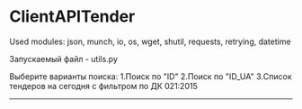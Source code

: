 # ClientAPITender
Used modules:
json, munch, io, os, wget, shutil, requests, retrying, datetime

Запускаемый файл - utils.py

   Выберите варианты поиска:
   1.Поиск по "ID"
   2.Поиск по "ID_UA"
   3.Список тендеров на сегодня c фильтром по ДК 021:2015
   **************************************************************
